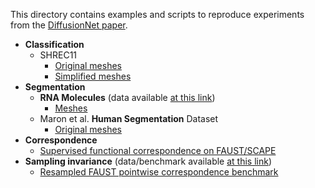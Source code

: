This directory contains examples and scripts to reproduce experiments from the [DiffusionNet paper](https://arxiv.org/abs/2012.00888).

- **Classification**
  - SHREC11
    - [Original meshes](https://github.com/nmwsharp/diffusion-net/tree/master/experiments/classification_shrec11)
    - [Simplified meshes](https://github.com/nmwsharp/diffusion-net/tree/master/experiments/classification_shrec11)
- **Segmentation**
  - **RNA Molecules** (data available [at this link](https://github.com/nmwsharp/RNA-Surface-Segmentation-Dataset))
    - [Meshes](https://github.com/nmwsharp/diffusion-net/tree/master/experiments/rna_mesh_segmentation)
  - Maron et al. **Human Segmentation** Dataset
    - [Original meshes](https://github.com/nmwsharp/diffusion-net/tree/master/experiments/human_segmentation_original/)
- **Correspondence**
  - [Supervised functional correspondence on FAUST/SCAPE](https://github.com/nmwsharp/diffusion-net/tree/master/experiments/functional_correspondence/)
- **Sampling invariance** (data/benchmark available [at this link](https://github.com/nmwsharp/discretization-robust-correspondence-benchmark))
  - [Resampled FAUST pointwise correspondence benchmark](https://github.com/nmwsharp/diffusion-net/tree/master/experiments/sampling_invariance/)
